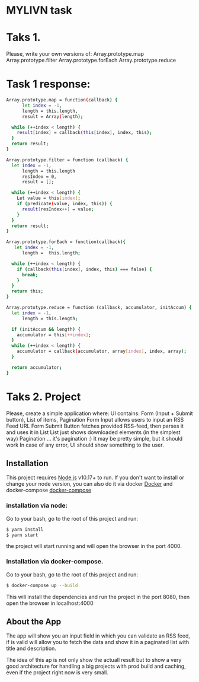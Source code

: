 # MYLIVN task

# Taks 1.
Please, write your own versions of:
Array.prototype.map
Array.prototype.filter
Array.prototype.forEach
Array.prototype.reduce

# Task 1 response:
```sh
Array.prototype.map = function(callback) {
      let index = -1,
      length = this.length,
      result = Array(length);

  while (++index < length) {
    result[index] = callback(this[index], index, this);
  }
  return result;
}

Array.prototype.filter = function (callback) {
  let index = -1,
      length = this.length
      resIndex = 0,
      result = [];

  while (++index < length) {
    Let value = this[index];
    if (predicate(value, index, this)) {
      result[resIndex++] = value;
    }
  }
  return result;
}

Array.prototype.forEach = function(callback){
   let index = -1,
      length =  this.length;

  while (++index < length) {
    if (callback(this[index], index, this) === false) {
      break;
    }
  }
  return this;
}

Array.prototype.reduce = function (callback, accumulator, initAccum) {
  let index = -1,
      length = this.length;

  if (initAccum && length) {
    accumulator = this[++index];
  }
  while (++index < length) {
    accumulator = callback(accumulator, array[index], index, array);
  }

  return accumulator;
}
```

# Taks 2. Project
Please, create a simple application where:
UI contains: Form (Input + Submit button), List of items, Pagination
Form Input allows users to input an RSS Feed URL
Form Submit Button fetches provided RSS-feed, then parses it and uses it in List
List just shows downloaded elements (in the simplest way)
Pagination ... it's pagination :) It may be pretty simple, but it should work
In case of any error, UI should show something to the user.

## Installation
This project requires [Node.js](https://nodejs.org/) v10.17+ to run. If you don't want to install or change your node version, you can also do it via docker [Docker](https://docs.docker.com/get-docker/) and docker-compose [docker-compose](https://docs.docker.com/compose/install/)

### installation via node:
Go to your bash, go to the root of this project and run: 
```sh
$ yarn install
$ yarn start
```
the project will start running and will open the browser in the port 4000.

### Installation via docker-compose.
Go to your bash, go to the root of this project and run: 
```sh
$ docker-compose up --build
```
This will install the dependencies and run the project in the port 8080, then open the browser in localhost:4000


## About the App
The app will show you an input field in which you can validate an RSS feed, if is valid will allow you to fetch the data and show it in a paginated list with title and description.

The idea of this ap is not only show the actuall result but to show a very good architecture for handling a big projects with prod build and caching, even if the project right now is very small.